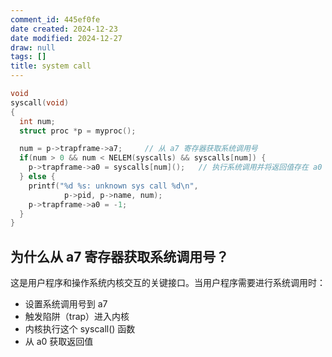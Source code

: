 ```yaml
---
comment_id: 445ef0fe
date created: 2024-12-23
date modified: 2024-12-27
draw: null
tags: []
title: system call
---
```

```c
void
syscall(void)
{
  int num;
  struct proc *p = myproc();

  num = p->trapframe->a7;     // 从 a7 寄存器获取系统调用号
  if(num > 0 && num < NELEM(syscalls) && syscalls[num]) {
    p->trapframe->a0 = syscalls[num]();   // 执行系统调用并将返回值存在 a0
  } else {
    printf("%d %s: unknown sys call %d\n",
            p->pid, p->name, num);
    p->trapframe->a0 = -1;
  }
}
```

## 为什么从 a7 寄存器获取系统调用号？

这是用户程序和操作系统内核交互的关键接口。当用户程序需要进行系统调用时：

- 设置系统调用号到 a7
- 触发陷阱（trap）进入内核
- 内核执行这个 syscall() 函数
- 从 a0 获取返回值
